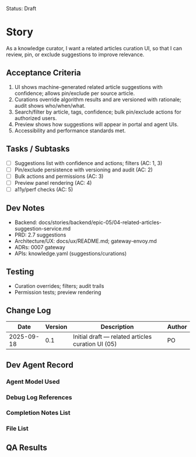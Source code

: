Status: Draft

# Story
As a knowledge curator,
I want a related articles curation UI,
so that I can review, pin, or exclude suggestions to improve relevance.

## Acceptance Criteria
1. UI shows machine-generated related article suggestions with confidence; allows pin/exclude per source article.
2. Curations override algorithm results and are versioned with rationale; audit shows who/when/what.
3. Search/filter by article, tags, confidence; bulk pin/exclude actions for authorized users.
4. Preview shows how suggestions will appear in portal and agent UIs.
5. Accessibility and performance standards met.

## Tasks / Subtasks
- [ ] Suggestions list with confidence and actions; filters (AC: 1, 3)
- [ ] Pin/exclude persistence with versioning and audit (AC: 2)
- [ ] Bulk actions and permissions (AC: 3)
- [ ] Preview panel rendering (AC: 4)
- [ ] a11y/perf checks (AC: 5)

## Dev Notes
- Backend: docs/stories/backend/epic-05/04-related-articles-suggestion-service.md
- PRD: 2.7 suggestions
- Architecture/UX: docs/ux/README.md; gateway-envoy.md
- ADRs: 0007 gateway
- APIs: knowledge.yaml (suggestions/curations)

## Testing
- Curation overrides; filters; audit trails
- Permission tests; preview rendering

## Change Log
| Date       | Version | Description                                         | Author |
|------------|---------|-----------------------------------------------------|--------|
| 2025-09-18 | 0.1     | Initial draft — related articles curation UI (05)   | PO     |

## Dev Agent Record

### Agent Model Used
<record at implementation time>

### Debug Log References
<links at implementation time>

### Completion Notes List
<notes at implementation time>

### File List
<files at implementation time>

## QA Results
<QA to fill>

